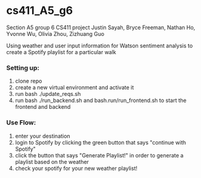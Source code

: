 # cs411_A5_g6
Section A5 group 6 CS411 project
Justin Sayah, Bryce Freeman, Nathan Ho, Yvonne Wu, Olivia Zhou, Zizhuang Guo

Using weather and user input information for Watson sentiment analysis to create a Spotify playlist for a particular walk

### Setting up:

1) clone repo
2) create a new virtual environment and activate it
3) run bash ./update_reqs.sh
4) run bash ./run_backend.sh and bash.run/run_frontend.sh to start the frontend and backend

### Use Flow:

1) enter your destination
2) login to Spotify by clicking the green button that says "continue with Spotify"
3) click the button that says "Generate Playlist!" in order to generate a playlist based on the weather
4) check your spotify for your new weather playlist!
